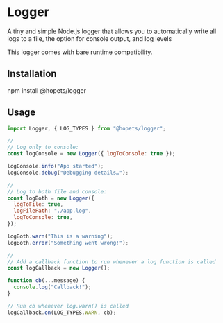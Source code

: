 # Logger

A tiny and simple Node.js logger that allows you to automatically write all logs to a file, the option for console output, and log levels

This logger comes with bare runtime compatibility.

## Installation

npm install @hopets/logger

## Usage

```javascript
import Logger, { LOG_TYPES } from "@hopets/logger";

//
// Log only to console:
const logConsole = new Logger({ logToConsole: true });

logConsole.info("App started");
logConsole.debug("Debugging details…");

//
// Log to both file and console:
const logBoth = new Logger({
  logToFile: true,
  logFilePath: "./app.log",
  logToConsole: true,
});

logBoth.warn("This is a warning");
logBoth.error("Something went wrong!");

//
// Add a callback function to run whenever a log function is called
const logCallback = new Logger();

function cb(...message) {
  console.log("Callback!");
}

// Run cb whenever log.warn() is called
logCallback.on(LOG_TYPES.WARN, cb);
```
